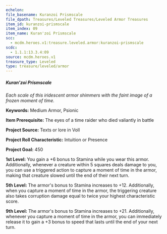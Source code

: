```yaml
---
echelon:
file_basename: Kuranzoi Prismscale
file_dpath: Treasures/Leveled Treasures/Leveled Armor Treasures
item_id: kuranzoi-prismscale
item_index: 09
item_name: Kuran'zoi Prismscale
scc:
  - mcdm.heroes.v1:treasure.leveled.armor:kuranzoi-prismscale
scdc:
  - 1.1.1:13.3.4:09
source: mcdm.heroes.v1
treasure_type: Leveled
type: treasure/leveled/armor
---
```


##### Kuran'zoi Prismscale

*Each scale of this iridescent armor shimmers with the faint image of a frozen moment of time.*

**Keywords:** Medium Armor, Psionic

**Item Prerequisite:** The eyes of a time raider who died valiantly in battle

**Project Source:** Texts or lore in Voll

**Project Roll Characteristic:** Intuition or Presence

**Project Goal:** 450

**1st Level:** You gain a +6 bonus to Stamina while you wear this armor. Additionally, whenever a creature within 5 squares deals damage to you, you can use a triggered action to capture a moment of time in the armor, making that creature slowed until the end of their next turn.

**5th Level:** The armor's bonus to Stamina increases to +12. Additionally, when you capture a moment of time in the armor, the triggering creature also takes corruption damage equal to twice your highest characteristic score.

**9th Level:** The armor's bonus to Stamina increases to +21. Additionally, whenever you capture a moment of time in the armor, you can immediately release it to gain a +3 bonus to speed that lasts until the end of your next turn.
